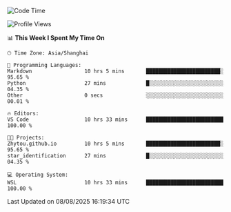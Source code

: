 <!--START_SECTION:waka-->
![Code Time](http://img.shields.io/badge/Code%20Time-3%2C064%20hrs%2021%20mins-blue)

![Profile Views](http://img.shields.io/badge/Profile%20Views-1-blue)

📊 **This Week I Spent My Time On** 

```text
🕑︎ Time Zone: Asia/Shanghai

💬 Programming Languages: 
Markdown                 10 hrs 5 mins       ████████████████████████░   95.65 % 
Python                   27 mins             █░░░░░░░░░░░░░░░░░░░░░░░░   04.35 % 
Other                    0 secs              ░░░░░░░░░░░░░░░░░░░░░░░░░   00.01 % 

🔥 Editors: 
VS Code                  10 hrs 33 mins      █████████████████████████   100.00 % 

🐱‍💻 Projects: 
Zhytou.github.io         10 hrs 5 mins       ████████████████████████░   95.65 % 
star_identification      27 mins             █░░░░░░░░░░░░░░░░░░░░░░░░   04.35 % 

💻 Operating System: 
WSL                      10 hrs 33 mins      █████████████████████████   100.00 % 
```


 Last Updated on 08/08/2025 16:19:34 UTC
<!--END_SECTION:waka-->